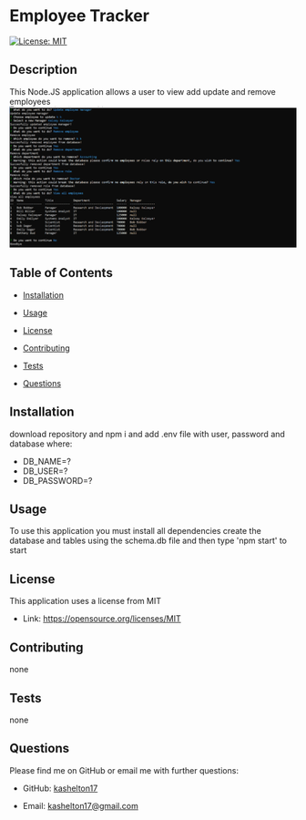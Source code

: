 # Employee Tracker 
 [![License: MIT](https://img.shields.io/badge/License-MIT-yellow.svg)](https://opensource.org/licenses/MIT)

 
 ## Description 
 This Node.JS application allows a user to view add update and remove employees
 [![preview Image 1](./lib/images/previewImage1.png)](https://drive.google.com/file/d/1EP-yees8--p-B-umsyu-ddA-ZUlQOuyH/preview)

 
 ## Table of Contents 

 * [Installation](#installation) 

 * [Usage](#usage) 

 * [License](#license) 

 * [Contributing](#contributing) 

 * [Tests](#Tests) 

 * [Questions](#questions)

 
 ## Installation 
 download repository and npm i and add .env file with user, password and database where: 
 * DB_NAME=?
 * DB_USER=?
 * DB_PASSWORD=?

 
 ## Usage 
 To use this application you must install all dependencies create the database and tables using the schema.db file and then type 'npm start' to start

 
 ## License 
 This application uses a license from MIT 
  
 * Link: https://opensource.org/licenses/MIT

 
 ## Contributing 
 none

 
 ## Tests 
 none

 
 ## Questions 
 Please find me on GitHub or email me with further questions:

 * GitHub: [kashelton17](https://github.com/kashelton17)

 * Email: kashelton17@gmail.com 
